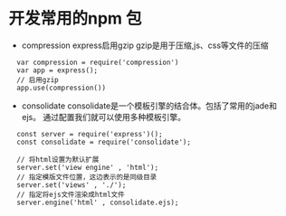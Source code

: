 # 开发常用的npm 包

* compression express启用gzip gzip是用于压缩,js、css等文件的压缩 
```
  var compression = require('compression')
  var app = express();
  // 启用gzip
  app.use(compression())
```

* consolidate consolidate是一个模板引擎的结合体。包括了常用的jade和ejs。
通过配置我们就可以使用多种模板引擎。

```
  const server = require('express')();
  const consolidate = require('consolidate');

  // 将html设置为默认扩展
  server.set('view engine' , 'html');
  // 指定模版文件位置，这边表示的是同级目录
  server.set('views' , './');
  // 指定将ejs文件渲染成html文件
  server.engine('html' , consolidate.ejs);
```